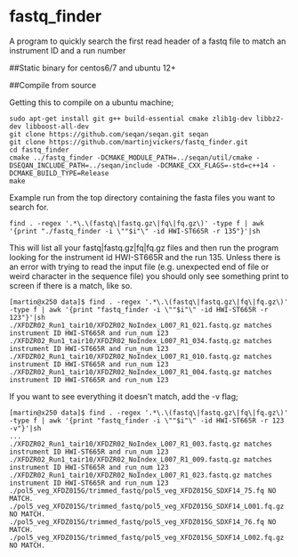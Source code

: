 # fastq_finder

A program to quickly search the first read header of a fastq file to match an instrument ID and a run number

##Static binary for centos6/7 and ubuntu 12+



##Compile from source

Getting this to compile on a ubuntu machine;

```
sudo apt-get install git g++ build-essential cmake zlib1g-dev libbz2-dev libboost-all-dev
git clone https://github.com/seqan/seqan.git seqan
git clone https://github.com/martinjvickers/fastq_finder.git
cd fastq_finder
cmake ../fastq_finder -DCMAKE_MODULE_PATH=../seqan/util/cmake -DSEQAN_INCLUDE_PATH=../seqan/include -DCMAKE_CXX_FLAGS=-std=c++14 -DCMAKE_BUILD_TYPE=Release
make
```

Example run from the top directory containing the fasta files you want to search for.

```
find . -regex '.*\.\(fastq\|fastq.gz\|fq\|fq.gz\)' -type f | awk '{print "./fastq_finder -i \""$i"\" -id HWI-ST665R -r 135"}'|sh
```

This will list all your fastq\|fastq.gz\|fq\|fq.gz files and then run the program looking for the instrument id HWI-ST665R and the run 135. Unless there is an error with trying to read the input file (e.g. unexpected end of file or weird character in the sequence file) you should only see something print to screen if there is a match, like so.

```
[martin@x250 data]$ find . -regex '.*\.\(fastq\|fastq.gz\|fq\|fq.gz\)' -type f | awk '{print "fastq_finder -i \""$i"\" -id HWI-ST665R -r 123"}'|sh
./XFDZR02_Run1_tair10/XFDZR02_NoIndex_L007_R1_021.fastq.gz matches instrument ID HWI-ST665R and run_num 123
./XFDZR02_Run1_tair10/XFDZR02_NoIndex_L007_R1_034.fastq.gz matches instrument ID HWI-ST665R and run_num 123
./XFDZR02_Run1_tair10/XFDZR02_NoIndex_L007_R1_010.fastq.gz matches instrument ID HWI-ST665R and run_num 123
./XFDZR02_Run1_tair10/XFDZR02_NoIndex_L007_R1_004.fastq.gz matches instrument ID HWI-ST665R and run_num 123
```

If you want to see everything it doesn't match, add the -v flag;

```
[martin@x250 data]$ find . -regex '.*\.\(fastq\|fastq.gz\|fq\|fq.gz\)' -type f | awk '{print "fastq_finder -i \""$i"\" -id HWI-ST665R -r 123 -v"}'|sh
...
./XFDZR02_Run1_tair10/XFDZR02_NoIndex_L007_R1_003.fastq.gz matches instrument ID HWI-ST665R and run_num 123
./XFDZR02_Run1_tair10/XFDZR02_NoIndex_L007_R1_009.fastq.gz matches instrument ID HWI-ST665R and run_num 123
./XFDZR02_Run1_tair10/XFDZR02_NoIndex_L007_R1_023.fastq.gz matches instrument ID HWI-ST665R and run_num 123
./pol5_veg_XFDZ015G/trimmed_fastq/pol5_veg_XFDZ015G_SDXF14_75.fq NO MATCH.
./pol5_veg_XFDZ015G/trimmed_fastq/pol5_veg_XFDZ015G_SDXF14_L001.fq.gz NO MATCH.
./pol5_veg_XFDZ015G/trimmed_fastq/pol5_veg_XFDZ015G_SDXF14_76.fq NO MATCH.
./pol5_veg_XFDZ015G/trimmed_fastq/pol5_veg_XFDZ015G_SDXF14_L002.fq.gz NO MATCH.
```


